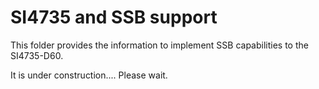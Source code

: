 # SI4735 and SSB support 

This folder provides the information to implement SSB capabilities to the SI4735-D60.

It is under construction.... Please wait.


